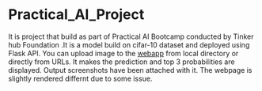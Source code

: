 # Practical_AI_Project

It is project that build as part of Practical AI Bootcamp conducted by Tinker hub Foundation .It is a model build on cifar-10 dataset and deployed using Flask API. You can upload image to the [webapp](https://multi-image-classifier.herokuapp.com/) from  local directory or directly from URLs.  It makes the prediction and top 3 probabilities are displayed. Output screenshots have been attached with it. The webpage is slightly rendered differnt due to some issue.
